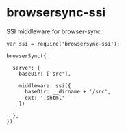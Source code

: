 browsersync-ssi
===============

SSI middleware for browser-sync


```
var ssi = require('browsersync-ssi');

browserSync({

  server: {
    baseDir: ['src'],

    middleware: ssi({
      baseDir: __dirname + '/src',
      ext: '.shtml'
    })

  },
});
```
